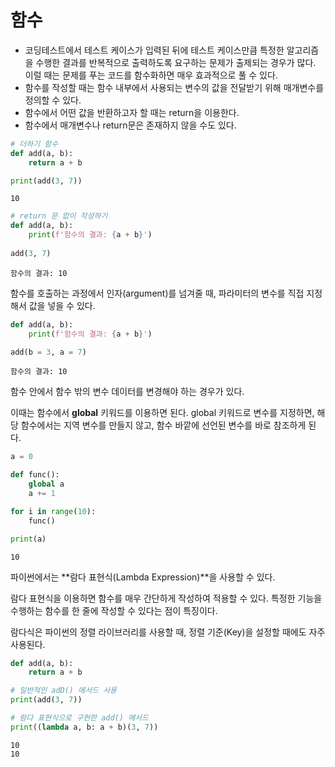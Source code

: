 # 함수
- 코딩테스트에서 테스트 케이스가 입력된 뒤에 테스트 케이스만큼 특정한 알고리즘을 수행한 결과를 반복적으로 출력하도록 요구하는 문제가 출제되는 경우가 많다. 이럴 때는 문제를 푸는 코드를 함수화하면 매우 효과적으로 풀 수 있다.
- 함수를 작성할 때는 함수 내부에서 사용되는 변수의 값을 전달받기 위해 매개변수를 정의할 수 있다.
- 함수에서 어떤 값을 반환하고자 할 때는 return을 이용한다.
- 함수에서 매개변수나 return문은 존재하지 않을 수도 있다.


```python
# 더하기 함수
def add(a, b):
    return a + b

print(add(3, 7))
```

    10
    


```python
# return 문 없이 작성하기
def add(a, b):
    print(f'함수의 결과: {a + b}')
    
add(3, 7)
```

    함수의 결과: 10
    

함수를 호출하는 과정에서 인자(argument)를 넘겨줄 때, 파라미터의 변수를 직접 지정해서 값을 넣을 수 있다.


```python
def add(a, b):
    print(f'함수의 결과: {a + b}')

add(b = 3, a = 7)
```

    함수의 결과: 10
    

함수 안에서 함수 밖의 변수 데이터를 변경해야 하는 경우가 있다.

이때는 함수에서 **global** 키워드를 이용하면 된다. global 키워드로 변수를 지정하면, 해당 함수에서는 지역 변수를 만들지 않고, 함수 바깥에 선언된 변수를 바로 참조하게 된다.


```python
a = 0

def func():
    global a
    a += 1

for i in range(10):
    func()

print(a)
```

    10
    

파이썬에서는 **람다 표현식(Lambda Expression)**을 사용할 수 있다.

람다 표현식을 이용하면 함수를 매우 간단하게 작성하여 적용할 수 있다. 특정한 기능을 수행하는 함수를 한 줄에 작성할 수 있다는 점이 특징이다.

람다식은 파이썬의 정렬 라이브러리를 사용할 때, 정렬 기준(Key)을 설정할 때에도 자주 사용된다.


```python
def add(a, b):
    return a + b

# 일반적인 adD() 메서드 사용
print(add(3, 7))

# 람다 표현식으로 구현한 add() 메서드
print((lambda a, b: a + b)(3, 7))
```

    10
    10
    
